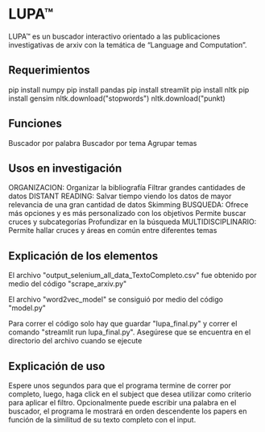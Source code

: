 # LUPA™

LUPA™ es un buscador interactivo orientado a las publicaciones investigativas de  arxiv con la temática de “Language and Computation”.

## Requerimientos
pip install numpy
pip install pandas
pip install streamlit
pip install nltk
pip install gensim
nltk.download("stopwords")
nltk.download("punkt)

## Funciones 
Buscador por palabra
Buscador por tema
Agrupar temas

## Usos en investigación 
ORGANIZACION: Organizar la bibliografía
Filtrar grandes cantidades de datos
DISTANT READING: Salvar tiempo viendo los datos de mayor relevancia de una gran cantidad de datos
Skimming
BUSQUEDA: Ofrece más opciones y es más personalizado con los objetivos 
Permite buscar cruces y subcategorías
Profundizar en la búsqueda
MULTIDISCIPLINARIO: Permite hallar cruces y áreas en común entre diferentes temas 

## Explicación de los elementos
El archivo "output_selenium_all_data_TextoCompleto.csv" fue obtenido por medio del código "scrape_arxiv.py"

El archivo "word2vec_model" se consiguió por medio del código "model.py"

Para correr el código solo hay que guardar "lupa_final.py" y correr el comando "streamlit run lupa_final.py". Asegúrese que se encuentra en el directorio del archivo cuando se ejecute

## Explicación de uso
Espere unos segundos para que el programa termine de correr por completo, luego, haga click en el subject que desea utilizar como criterio para aplicar el filtro. Opcionalmente puede escribir una palabra en el buscador, el programa le mostrará en orden descendente los papers en función de la similitud de su texto completo con el input.